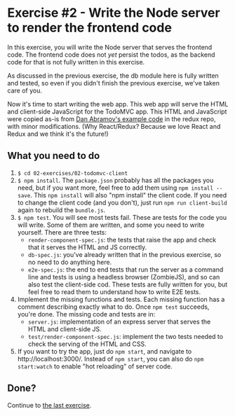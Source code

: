 # Exercise #2 - Write the Node server to render the frontend code
In this exercise, you will write the Node server that serves the frontend code. 
The frontend code does not _yet_ persist the todos, 
as the backend code for that is not fully written in this exercise.

As discussed in the previous exercise, the db module here is fully written 
and tested, so even if you didn't finish the previous exercise, we've taken
care of you.

Now it's time to start writing the web app. This web app will serve the HTML
and client-side JavaScript for the TodoMVC app. This HTML and JavaScript
were copied as-is from 
[Dan Abramov's example code](https://github.com/reactjs/redux/tree/master/examples/todomvc) 
in the redux repo, with minor modifications. (Why React/Redux? Because we love
React and Redux and we think it's the future!)

## What you need to do
1. `$ cd 02-exercises/02-todomvc-client`
1. `$ npm install`. The `package.json` probably has all the packages you need,
   but if you want more, feel free to add them using `npm install --save`.
   This `npm install` will also "npm install" the client code. 
   If you need to change the client code (and you don't), 
   just run `npm run client-build` again to rebuild the `bundle.js`. 
1. `$ npm test`. You will see most tests fail. 
   These are tests for the code you will write. Some of them
   are written, and some you need to write yourself. There are three tests:
   * `render-component-spec.js`: the tests that raise the app and 
     check that it serves the HTML and JS correctly.
   * `db-spec.js`: you've already written that in the previous exercise, 
      so no need to do anything here. 
   * `e2e-spec.js`: the end to end tests that run the server as a command line
     and tests is using a headless browser (ZombieJS), 
     and so can also test the client-side cod. 
     These tests are fully written for you,
     but feel free to read them to understand how to write E2E tests.
1. Implement the missing functions and tests. 
   Each missing function has a comment describing exactly what to do. 
   Once `npm test` succeeds, you're done.
   The missing code and tests are in:
   * `server.js`: implementation of an express server that serves the HTML
     and client-side JS.
   * `test/render-component-spec.js`: implement the two tests
     needed to check the serving of the HTML and CSS.
1. If you want to try the app, just do `npm start`, and navigate to 
   http://localhost:3000/. Instead of `npm start`, you can also
   do `npm start:watch` to enable "hot reloading" of server code.     

## Done?
Continue to [the last exercise](../03-todomvc-server/README.md).   
